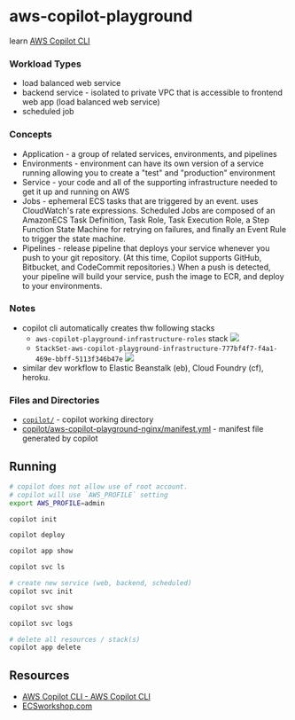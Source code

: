# aws-copilot-playground

learn [AWS Copilot CLI](https://aws.github.io/copilot-cli/)

### Workload Types

* load balanced web service
* backend service - isolated to private VPC that is accessible to frontend web app (load balanced web service)
* scheduled job

### Concepts

* Application - a group of related services, environments, and pipelines
* Environments - environment can have its own version of a service running allowing you to create a "test" and "production" environment
* Service - your code and all of the supporting infrastructure needed to get it up and running on AWS
* Jobs - ephemeral ECS tasks that are triggered by an event.  uses CloudWatch's rate expressions.  Scheduled Jobs are composed of an AmazonECS Task Definition, Task Role, Task Execution Role, a Step Function State Machine for retrying on failures, and finally an Event Rule to trigger the state machine.
* Pipelines - release pipeline that deploys your service whenever you push to your git repository. (At this time, Copilot supports GitHub, Bitbucket, and CodeCommit repositories.) When a push is detected, your pipeline will build your service, push the image to ECR, and deploy to your environments.
### Notes

* copilot cli automatically creates thw following stacks
    * `aws-copilot-playground-infrastructure-roles` stack
        ![](https://www.evernote.com/l/AAFuJxIjJk9CnIj2PLZgRPE00acVAbuftYkB/image.png)
    * `StackSet-aws-copilot-playground-infrastructure-777bf4f7-f4a1-469e-bbff-5113f346b47e`
        ![](https://www.evernote.com/l/AAEi6LD4-VxJOIFL2e84M4nrNp8l_TsMZlwB/image.png)
* similar dev workflow to Elastic Beanstalk (eb), Cloud Foundry (cf), heroku.

### Files and Directories

* [`copilot/`](copilot) - copilot working directory
* [copilot/aws-copilot-playground-nginx/manifest.yml](copilot/aws-copilot-playground-nginx/manifest.yml) - manifest file generated by copilot

## Running

```sh
# copilot does not allow use of root account.
# copilot will use `AWS_PROFILE` setting
export AWS_PROFILE=admin

copilot init

copilot deploy

copilot app show

copilot svc ls

# create new service (web, backend, scheduled)
copilot svc init

copilot svc show

copilot svc logs

# delete all resources / stack(s)
copilot app delete
```

## Resources

* [AWS Copilot CLI - AWS Copilot CLI](https://aws.github.io/copilot-cli/)
* [ECSworkshop.com](https://ecsworkshop.com)